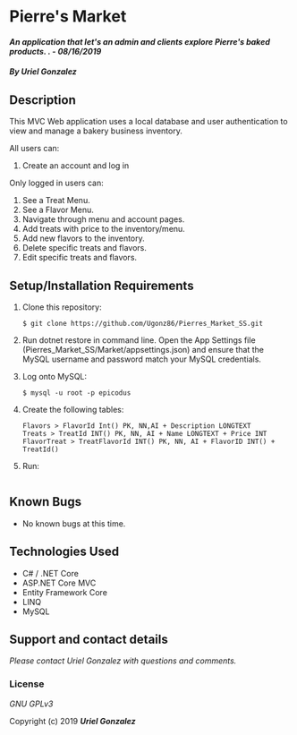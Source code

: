 # Pierre's Market

#### _An application that let's an admin and clients explore Pierre's baked products. . - 08/16/2019_

#### _By **Uriel Gonzalez**_

## Description

This MVC Web application uses a local database and user authentication to view and manage a bakery business inventory.

All users can:
1. Create an account and log in

Only logged in users can:
1. See a Treat Menu.
2. See a Flavor Menu.
3. Navigate through menu and account pages.
4. Add treats with price to the inventory/menu.
5. Add new flavors to the inventory.
6. Delete specific treats and flavors.
7. Edit specific treats and flavors.

## Setup/Installation Requirements

1. Clone this repository:
    ```
    $ git clone https://github.com/Ugonz86/Pierres_Market_SS.git
    ```

2. Run dotnet restore in command line. Open the App Settings file (Pierres_Market_SS/Market/appsettings.json) and ensure that the MySQL username and password match your MySQL credentials.

3. Log onto MySQL:
    ```
    $ mysql -u root -p epicodus
    ```
4. Create the following tables:
    ```
    Flavors > FlavorId Int() PK, NN,AI + Description LONGTEXT
    Treats > TreatId INT() PK, NN, AI + Name LONGTEXT + Price INT
    FlavorTreat > TreatFlavorId INT() PK, NN, AI + FlavorID INT() + TreatId()
    ```
5. Run:
    ```$dotnet Run
    ```

## Known Bugs
* No known bugs at this time.

## Technologies Used
* C# / .NET Core
* ASP.NET Core MVC
* Entity Framework Core
* LINQ
* MySQL

## Support and contact details

_Please contact Uriel Gonzalez with questions and comments._

### License

*GNU GPLv3*

Copyright (c) 2019 **_Uriel Gonzalez_**
